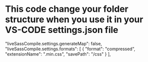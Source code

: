 # This code change your folder structure when you use it in your VS-CODE settings.json file

"liveSassCompile.settings.generateMap": false,
"liveSassCompile.settings.formats": [
{
"format": "compressed",
"extensionName": ".min.css",
"savePath": "/css"
}
],

